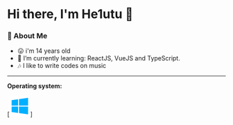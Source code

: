 # Hi there, I'm He1utu 👋

### 🤵 About Me
- 😛 i'm 14 years old
- 🌱 I’m currently learning: ReactJS, VueJS and TypeScript.
- 🎶 I like to write codes on music

---

**Operating system:**

[![Windows](icons/windows.png)]
